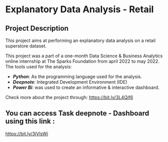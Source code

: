 # Explanatory Data Analysis - Retail

## Project Description
This project aims at performing an explanatory data analysis on a retail superstore dataset. 

This project was a part of a one-month Data Science & Business Analytics online internship at The Sparks Foundation from april 2022 to may 2022. The tools used for the analysis:

- _**Python**_: As the programming language used for the analysis.
- _**Deepnote**_: Integrated Development Environment (IDE)
- _**Power Bi**_: was used to create an informative & interactive dashboard.

Check more about the project through: https://bit.ly/3L4Qjf6

## You can access Task deepnote - Dashboard using this link :
https://bit.ly/3jVlsWi
